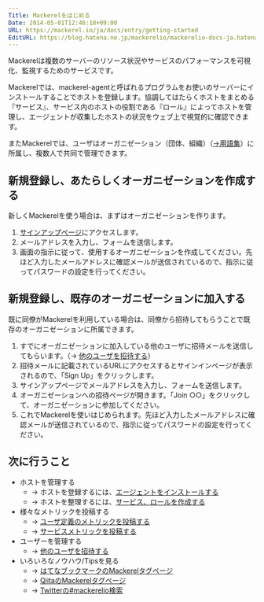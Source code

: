 ```yaml
---
Title: Mackerelをはじめる
Date: 2014-05-01T12:46:18+09:00
URL: https://mackerel.io/ja/docs/entry/getting-started
EditURL: https://blog.hatena.ne.jp/mackerelio/mackerelio-docs-ja.hatenablog.mackerel.io/atom/entry/12921228815723048668
---
```


Mackerelは複数のサーバーのリソース状況やサービスのパフォーマンスを可視化、監視するためのサービスです。

Mackerelでは、mackerel-agentと呼ばれるプログラムをお使いのサーバーにインストールすることでホストを登録します。協調してはたらくホストをまとめる『サービス』、サービス内のホストの役割である『ロール』によってホストを管理し、エージェントが収集したホストの状況をウェブ上で視覚的に確認できます。

またMackerelでは、ユーザはオーガニゼーション（団体、組織）（[→用語集](https://mackerel.io/ja/docs/entry/glossary#organization)）に所属し、複数人で共同で管理できます。

## 新規登録し、あたらしくオーガニゼーションを作成する

新しくMackerelを使う場合は、まずはオーガニゼーションを作ります。

1. [サインアップページ](https://mackerel.io/signup)にアクセスします。
2. メールアドレスを入力し、フォームを送信します。
3. 画面の指示に従って、使用するオーガニゼーションを作成してください。先ほど入力したメールアドレスに確認メールが送信されているので、指示に従ってパスワードの設定を行ってください。

## 新規登録し、既存のオーガニゼーションに加入する

既に同僚がMackerelを利用している場合は、同僚から招待してもらうことで既存のオーガニゼーションに所属できます。

1. すでにオーガニゼーションに加入している他のユーザに招待メールを送信してもらいます。（→ [他のユーザを招待する](https://mackerel.io/ja/docs/entry/howto/invite-others)）
2. 招待メールに記載されているURLにアクセスするとサインインページが表示されるので、「Sign Up」をクリックします。
3. サインアップページでメールアドレスを入力し、フォームを送信します。
4. オーガニゼーションへの招待ページが開きます。「Join ○○」をクリックして、オーガニゼーションに参加してください。
5. これでMackerelを使いはじめられます。先ほど入力したメールアドレスに確認メールが送信されているので、指示に従ってパスワードの設定を行ってください。

<h2 id="next-step">次に行うこと</h2>

- ホストを管理する
  - → ホストを登録するには、[エージェントをインストールする](https://mackerel.io/ja/docs/entry/howto/install-agent)
  - → ホストを整理するには、[サービス、ロールを作成する](https://mackerel.io/ja/docs/entry/howto/create-services-and-roles)
- 様々なメトリックを投稿する
  - → [ユーザ定義のメトリックを投稿する](https://mackerel.io/ja/docs/entry/advanced/custom-metrics)
  - → [サービスメトリックを投稿する](https://mackerel.io/ja/docs/entry/advanced/fluentd)
- ユーザーを管理する
  - → [他のユーザを招待する](https://mackerel.io/ja/docs/entry/howto/invite-others)
- いろいろなノウハウ/Tipsを見る
  - → [はてなブックマークのMackerelタグページ](http://b.hatena.ne.jp/search/tag?safe=off&q=mackerel)
  - → [QiitaのMackerelタグページ](https://qiita.com/tags/mackerel)
  - → [Twitterの#mackerelio検索](https://twitter.com/search?q=%23mackerelio)
